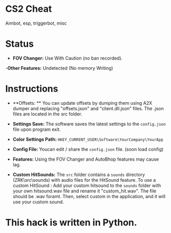 # CS2 Cheat
 Aimbot, esp, triggerbot, misc


# Status

- **FOV Changer:**
	Use With Caution (no ban recorded).

-**Other Features:**
	Undetected (No memory Writing)

# Instructions

- **Offsets: ** You can update offsets by dumping them using A2X dumper and replacing "offsets.json" and "client.dll.json" files.
		The .json files are located in the src folder.

- **Settings Save:** The software saves the latest settings to the `config.json` file upon program exit.

- **Color Settings Path:** `HKEY_CURRENT_USER\Software\YourCompany\YourApp`

- **Config File:** Youcan edit / share the `config.json` file. (soon load config)

- **Features:** Using the FOV Changer and AutoBhop features may cause lag.

- **Custom HitSounds:** The `src` folder contains a `sounds` directory (ZRK\src\sounds) with audio files for the HitSound feature.
	To use a custom HitSound :
		Add your custom hitsound to the `sounds` folder with your own hitsound.wav file and rename it "custom_hit.wav".
		The file should be .wav foramt.
		Then, select custom in the application, and it will use your custom sound.

# This hack is written in Python.
